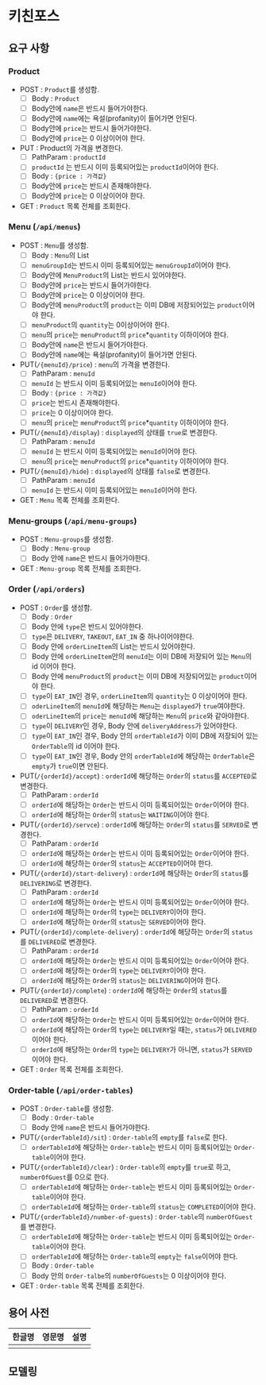 # 키친포스

## 요구 사항
### Product
- POST : `Product`를 생성함.
  *[ ] Body : `Product`
  *[ ] Body안에 `name`은 반드시 들어가야한다.
  *[ ] Body안에 `name`에는 욕설(profanity)이 들어가면 안된다.
  *[ ] Body안에 `price`는 반드시 들어가야한다.
  *[ ] Body안에 `price`는 0 이상이어야 한다.
    
- PUT : Product의 가격을 변경한다.
  *[ ] PathParam : `productId`
  *[ ] `productId` 는 반드시 이미 등록되어있는 `productId`이어야 한다.
  *[ ] Body : `{price : 가격값}`
  *[ ] Body안에 `price`는 반드시 존재해야한다.
  *[ ] Body안에 `price`는 0 이상이어야 한다.
    
 - GET : `Product` 목록 전체를 조회한다.
    

### Menu (`/api/menus`)
- POST : `Menu`를 생성함.
    *[ ] Body : `Menu`의 List
    *[ ] `menuGroupId`는 반드시 이미 등록되어있는 `menuGroupId`이어야 한다.
    *[ ] Body안에 `MenuProduct`의 List는 반드시 있어야한다.
    *[ ] Body안에 `price`는 반드시 들어가야한다.
    *[ ] Body안에 `price`는 0 이상이어야 한다.
    *[ ] Body안에 `menuProduct`의 `product`는 이미 DB에 저장되어있는 `product`이어야 한다. 
    *[ ] `menuProduct`의 `quantity`는 0이상이어야 한다.
    *[ ] `menu`의 `price`는 `menuProduct`의 `price`*`quantity` 이하이어야 한다.
    *[ ] Body안에 `name`은 반드시 들어가야한다.
    *[ ] Body안에 `name`에는 욕설(profanity)이 들어가면 안된다.
    
- PUT(`/{menuId}/price`) : `menu`의 가격을 변경한다. 
    *[ ] PathParam : `menuId`
    *[ ] `menuId` 는 반드시 이미 등록되어있는 `menuId`이어야 한다.
    *[ ] Body : `{price : 가격값}`
    *[ ] `price`는 반드시 존재해야한다.
    *[ ] `price`는 0 이상이어야 한다.
    *[ ] `menu`의 `price`는 `menuProduct`의 `price`*`quantity` 이하이어야 한다.

- PUT(`/{menuId}/display`) : `displayed`의 상태를 `true`로 변경한다. 
    *[ ] PathParam : `menuId`
    *[ ] `menuId` 는 반드시 이미 등록되어있는 `menuId`이어야 한다.
    *[ ] `menu`의 `price`는 `menuProduct`의 `price`*`quantity` 이하이어야 한다.

- PUT(`/{menuId}/hide`) : `displayed`의 상태를 `false`로 변경한다.
    *[ ] PathParam : `menuId`
    *[ ] `menuId` 는 반드시 이미 등록되어있는 `menuId`이어야 한다.

- GET : `Menu` 목록 전체를 조회한다.


### Menu-groups (`/api/menu-groups`)
- POST : `Menu-groups`를 생성함.
    *[ ] Body : `Menu-group`
    *[ ] Body 안에 `name`은 반드시 들어가야한다.

- GET : `Menu-group` 목록 전체를 조회한다.

### Order (`/api/orders`)
- POST : `Order`를 생성함.
    *[ ] Body : `Order`
    *[ ] Body 안에 `type`은 반드시 있어야한다.
    *[ ] `type`은 `DELIVERY`, `TAKEOUT`, `EAT_IN` 중 하나이어야한다.
    *[ ] Body 안에 `orderLineItem`의 List는 반드시 있어야한다.
    *[ ] Body 안에 `orderLineItem`안의 `menuId`는 이미 DB에 저장되어 있는 `Menu`의 id 이어야 한다.
    *[ ] Body 안에 `menuProduct`의 `product`는 이미 DB에 저장되어있는 `product`이어야 한다.
    *[ ] `type`이 `EAT_IN`인 경우, `orderLineItem`의 `quantity`는 0 이상이어야 한다.
    *[ ] `oderLineItem`의 `menuId`에 해당하는 `Menu`는 `displayed`가 `true`여야한다. 
    *[ ] `oderLineItem`의 `price`는 `menuId`에 해당하는 `Menu`의 `price`와 같아야한다.
    *[ ] `type`이 `DELIVERY`인 경우, Body 안에 `deliveryAddress`가 있어야한다.
    *[ ] `type`이 `EAT_IN`인 경우, Body 안의 `orderTableId`가 이미 DB에 저장되어 있는 `OrderTable`의 id 이어야 한다.
    *[ ] `type`이 `EAT_IN`인 경우, Body 안의 `orderTableId`에 해당하는 `OrderTable`은 `empty`가 `true`이면 안된다.

- PUT(`/{orderId}/accept`) : `orderId`에 해당하는 `Order`의 `status`를 `ACCEPTED`로 변경한다.
    *[ ] PathParam : `orderId`
    *[ ] `orderId`에 해당하는 `Order`는 반드시 이미 등록되어있는 `Order`이어야 한다.
    *[ ] `orderId`에 해당하는 `Order`의 `status`는 `WAITING`이어야 한다.

- PUT(`/{orderId}/servce`) : `orderId`에 해당하는 `Order`의 `status`를 `SERVED`로 변경한다. 
    *[ ] PathParam : `orderId`
    *[ ] `orderId`에 해당하는 `Order`는 반드시 이미 등록되어있는 `Order`이어야 한다.
    *[ ] `orderId`에 해당하는 `Order`의 `status`는 `ACCEPTED`이어야 한다.

- PUT(`/{orderId}/start-delivery`) : `orderId`에 해당하는 `Order`의 `status`를 `DELIVERING`로 변경한다.
    *[ ] PathParam : `orderId`
    *[ ] `orderId`에 해당하는 `Order`는 반드시 이미 등록되어있는 `Order`이어야 한다.
    *[ ] `orderId`에 해당하는 `Order`의 `type`는 `DELIVERY`이어야 한다.
    *[ ] `orderId`에 해당하는 `Order`의 `status`는 `SERVED`이어야 한다.

- PUT(`/{orderId}/complete-delivery`) : `orderId`에 해당하는 `Order`의 `status`를 `DELIVERED`로 변경한다.
    *[ ] PathParam : `orderId`
    *[ ] `orderId`에 해당하는 `Order`는 반드시 이미 등록되어있는 `Order`이어야 한다.
    *[ ] `orderId`에 해당하는 `Order`의 `type`는 `DELIVERY`이어야 한다.
    *[ ] `orderId`에 해당하는 `Order`의 `status`는 `DELIVERING`이어야 한다.

- PUT(`/{orderId}/complete`) : `orderId`에 해당하는 `Order`의 `status`를 `DELIVERED`로 변경한다.
    *[ ] PathParam : `orderId`
    *[ ] `orderId`에 해당하는 `Order`는 반드시 이미 등록되어있는 `Order`이어야 한다.
    *[ ] `orderId`에 해당하는 `Order`의 `type`는 `DELIVERY`일 때는, `status`가 `DELIVERED`이어야 한다.
    *[ ] `orderId`에 해당하는 `Order`의 `type`는 `DELIVERY`가 아니면, `status`가 `SERVED`이어야 한다.

- GET : `Order` 목록 전체를 조회한다.

### Order-table (`/api/order-tables`)
- POST : `Order-table`를 생성함.
    *[ ] Body : `Order-table`
    *[ ] Body 안에 `name`은 반드시 들어가야한다.

- PUT(`/{orderTableId}/sit`) : `Order-table`의 `empty`를 `false`로 한다.
    *[ ] `orderTableId`에 해당하는 `Order-table`는 반드시 이미 등록되어있는 `Order-table`이어야 한다.

- PUT(`/{orderTableId}/clear`) : `Order-table`의 `empty`를 `true`로 하고, `numberOfGuest`를 0으로 한다.
    *[ ] `orderTableId`에 해당하는 `Order-table`는 반드시 이미 등록되어있는 `Order-table`이어야 한다.
    *[ ] `orderTableId`에 해당하는 `Order-table`의 `status`는 `COMPLETED`이어야 한다.

- PUT(`/{orderTableId}/number-of-guests`) : `Order-table`의 `numberOfGuest`를 변경한다.
    *[ ] `orderTableId`에 해당하는 `Order-table`는 반드시 이미 등록되어있는 `Order-table`이어야 한다.
    *[ ] `orderTableId`에 해당하는 `Order-table`의 `empty`는 `false`이어야 한다.
    *[ ] Body : `Order-table`
    *[ ] Body 안의 `Order-talbe`의 `numberOfGuests`는 0 이상이어야 한다.
  
- GET : `Order-table` 목록 전체를 조회한다.

## 용어 사전

| 한글명 | 영문명 | 설명 |
| --- | --- | --- |
|  |  |  |

## 모델링
